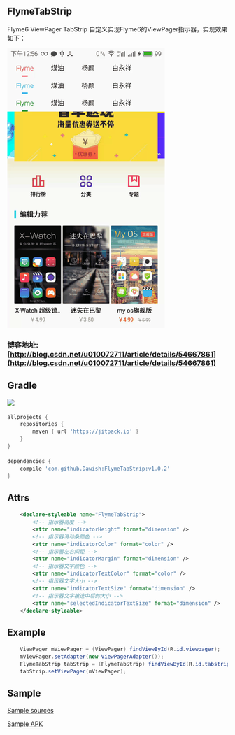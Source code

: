 ## FlymeTabStrip
Flyme6 ViewPager TabStrip
自定义实现Flyme6的ViewPager指示器，实现效果如下：

![效果图][1]

### 博客地址:[http://blog.csdn.net/u010072711/article/details/54667861](http://blog.csdn.net/u010072711/article/details/54667861)

## Gradle

[![](https://jitpack.io/v/Dawish/FlymeTabStrip.svg)](https://jitpack.io/#Dawish/FlymeTabStrip)

``` groovy
allprojects {
    repositories {
        maven { url 'https://jitpack.io' }
    }
}

dependencies {
    compile 'com.github.Dawish:FlymeTabStrip:v1.0.2'
}
```
## Attrs

``` xml
    <declare-styleable name="FlymeTabStrip">
        <!-- 指示器高度 -->
        <attr name="indicatorHeight" format="dimension" />
        <!-- 指示器滑动条颜色 -->
        <attr name="indicatorColor" format="color" />
        <!-- 指示器左右间距 -->
        <attr name="indicatorMargin" format="dimension" />
        <!-- 指示器文字颜色 -->
        <attr name="indicatorTextColor" format="color" />
        <!-- 指示器文字大小 -->
        <attr name="indicatorTextSize" format="dimension" />
        <!-- 指示器文字被选中后的大小 -->
        <attr name="selectedIndicatorTextSize" format="dimension" />
    </declare-styleable>
```
## Example

``` java
    ViewPager mViewPager = (ViewPager) findViewById(R.id.viewpager);
    mViewPager.setAdapter(new ViewPagerAdapter());
    FlymeTabStrip tabStrip = (FlymeTabStrip) findViewById(R.id.tabstrip);
    tabStrip.setViewPager(mViewPager);
```

## Sample

[Sample sources][2]

[Sample APK][3]

[1]: ./assets/demo.gif
[2]: ./samples
[3]: ./assets/FlymeTabStrip_Demo_V1.0.2.apk